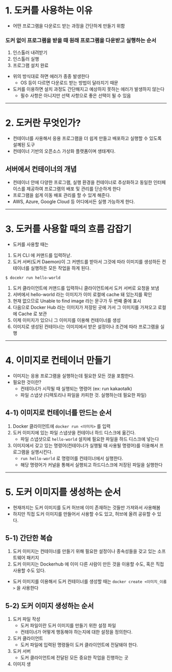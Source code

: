 # 1. 도커를 사용하는 이유
- 어떤 프로그램을 다운로드 받는 과정을 간단하게 만들기 위함

### 도커 없이 프로그램을 받을 때 원래 프로그램을 다운받고 실행하는 순서
1. 인스톨러 내려받기
2. 인스톨러 실행
3. 프로그램 설치 완료

- 위의 방식대로 하면 에러가 종종 발생한다
    - OS 등이 다르면 다운로드 받는 방법이 달라지기 때문
- 도커를 이용하면 설치 과정도 간단해지고 예상하지 못하는 에러가 발생하지 않는다
  - 필수 사항은 아니지만 선택 사항으로 좋은 선택이 될 수 있음

---
# 2. 도커란 무엇인가?
- 컨테이너를 사용해서 응용 프로그램을 더 쉽게 만들고 배포하고 실행할 수 있도록 설꼐된 도구
- 컨테이너 기반의 오픈소스 가상화 플랫폼이며 생태계다.

## 서버에서 컨테이너의 개념
- 컨테이너 안에 다양한 프로그램, 실행 환경을 컨테이너로 추상화하고 동일한 인터페이스를 제공하여 프로그램의 배포 및 관리를 단순하게 한다
- 프로그램을 쉽게 이동 배포 관리를 할 수 있게 해준다.
- AWS, Azure, Google Cloud 등 어디에서든 실행 가능하게 한다.

---
# 3. 도커를 사용할 때의 흐름 감잡기
- 도커를 사용할 때는
 1. 도커 CLI 에 커맨드를 입력하낟.
 2. 도커 서버(도커 Daemon)이 그 커맨드를 받아서 그것에 따라 이미지를 생성하든 컨테이너를 실행하든 모든 작업을 하게 된다.

`$ docekr run hello-world`
1. 도커 클라이언트에 커맨드를 입력하니 클라이언트에서 도커 서버로 요청을 보냄
2. 서버에서 hello-world 라는 이미지가 이미 로컬에 cache 돼 있는지를 확인
3. 현재 없으므로 Unable to find image 라는 문구가 두 번째 줄에 표시 
4. 다음으로 Docker Hub 라는 이미지가 저장된 곳에 가서 그 이미지를 가져오고 로컬에 Cache 로 보관 
5. 이제 이미지가 있으니 그 이미지를 이용해 컨테이너를 생성 
6. 이미지로 생성된 컨테이너는 이미지에서 받은 설정이나 조건에 따라 프로그램을 실행

---
# 4. 이미지로 컨테이너 만들기
- 이미지는 응용 프로그램을 실행하는데 필요한 모든 것을 포함한다.
- 필요한 것이란?
  - 컨테이너가 시작될 때 실행되는 명령어 (ex: run kakaotalk)
  - 파일 스냅샷 (디렉토리나 파일을 카피한 것. 실행하는데 필요한 파일)

## 4-1) 이미지로 컨테이너를 만드는 순서
1. Docker 클라이언트에 `docker run <이미지>` 를 입력
2. 도커 이미지에 있는 파일 스냅샷을 컨테이너 하드 디스크에 옮긴다.
   - 파일 스냅샷으로 `hello-world` 설치에 필요한 파일을 하드 디스크에 넣는다
3. 이미지에서 갖고 있는 명령어(컨테이너가 실행될 때 사용될 명령어)를 이용해서 프로그램을 실행시킨다.
   - `run hello-world` 로 명령어를 컨테이너에서 실행한다.
   - 해당 명령어가 커널을 통해서 실행되고 하드디스크에 저장된 파일을 실행한다

---
# 5. 도커 이미지를 생성하는 순서
- 현재까지는 도커 이미지를 도커 허브에 이미 존재하는 것들만 가져와서 사용해봄
- 하지만 직접 도커 이미지를 만들어서 사용할 수도 있고, 허브에 올려 공유할 수 있다.

## 5-1) 간단한 복습
1. 도커 이미지는 컨테이너를 만들기 위해 필요한 설정이나 종속성들을 갖고 있는 소프트웨어 패키지
2. 도커 이미지는 Dockerhub 에 이미 다른 사람이 만든 것을 이용할 수도, 혹은 직접 사용할 수도 있다.

- 도커 이미지를 이용해서 도커 컨테이너를 생성할 때는 `docker create <이미지_이름>` 을 사용한다

## 5-2) 도커 이미지 생성하는 순서
1. 도커 파일 작성
   - 도커 파일이란 도커 이미지를 만들기 위한 설정 파일
   - 컨테이너가 어떻게 행동해야 하는지에 대한 설정을 정의한다.
2. 도커 클라이언트
   - 도커 파일에 입력된 명령들이 도커 클라이언트에 전달돼야 한다.
3. 도커 서버
   - 도커 클라이언트에 전달된 모든 중요한 작업을 진행하는 곳
4. 이미지 생